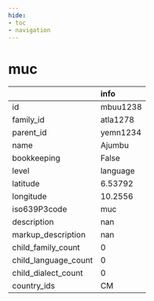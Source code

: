 ```yaml
---
hide:
- toc
- navigation
---
```

# muc
|                      | info     |
|:---------------------|:---------|
| id                   | mbuu1238 |
| family_id            | atla1278 |
| parent_id            | yemn1234 |
| name                 | Ajumbu   |
| bookkeeping          | False    |
| level                | language |
| latitude             | 6.53792  |
| longitude            | 10.2556  |
| iso639P3code         | muc      |
| description          | nan      |
| markup_description   | nan      |
| child_family_count   | 0        |
| child_language_count | 0        |
| child_dialect_count  | 0        |
| country_ids          | CM       |